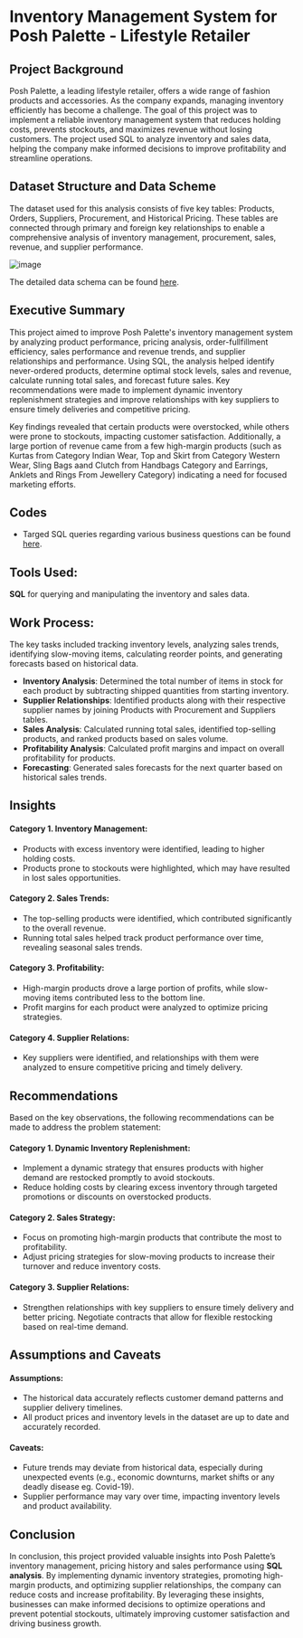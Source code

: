 # Inventory Management System for Posh Palette - Lifestyle Retailer

## Project Background

Posh Palette, a leading lifestyle retailer, offers a wide range of fashion products and accessories. As the company expands, managing inventory efficiently has become a challenge. The goal of this project was to implement a reliable inventory management system that reduces holding costs, prevents stockouts, and maximizes revenue without losing customers. The project used SQL to analyze inventory and sales data, helping the company make informed decisions to improve profitability and streamline operations.


## Dataset Structure and Data Scheme
The dataset used for this analysis consists of five key tables: Products, Orders, Suppliers, Procurement, and Historical Pricing. These tables are connected through primary and foreign key relationships to enable a comprehensive analysis of inventory management, procurement, sales, revenue, and supplier performance.

![image](https://github.com/user-attachments/assets/d0bb7161-e268-4a39-8a01-d5ec76a58757)

The detailed data schema can be found [here](https://github.com/nikitaprasad21/Inventory-Management-System/blob/main/data/data-schema.txt).


## Executive Summary
This project aimed to improve Posh Palette's inventory management system by analyzing product performance, pricing analysis, order-fullfillment efficiency, sales performance and revenue trends, and supplier relationships and performance. Using SQL, the analysis helped identify never-ordered products, determine optimal stock levels, sales and revenue, calculate running total sales, and forecast future sales. Key recommendations were made to implement dynamic inventory replenishment strategies and improve relationships with key suppliers to ensure timely deliveries and competitive pricing.

Key findings revealed that certain products were overstocked, while others were prone to stockouts, impacting customer satisfaction. Additionally, a large portion of revenue came from a few high-margin products (such as Kurtas from Category Indian Wear, Top and Skirt from Category Western Wear, Sling Bags aand Clutch from Handbags Category and Earrings, Anklets and Rings From Jewellery Category) indicating a need for focused marketing efforts.

## Codes
* Targed SQL queries regarding various business questions can be found [here](https://github.com/nikitaprasad21/Inventory-Management-System/blob/main/sql-analysis/Inventory-Management-Analysis.sql).

## Tools Used: 
**SQL** for querying and manipulating the inventory and sales data.

## Work Process:
 The key tasks included tracking inventory levels, analyzing sales trends, identifying slow-moving items, calculating reorder points, and generating forecasts based on historical data.

* **Inventory Analysis**: Determined the total number of items in stock for each product by subtracting shipped quantities from starting inventory.
* **Supplier Relationships**: Identified products along with their respective supplier names by joining Products with Procurement and Suppliers tables.
* **Sales Analysis**: Calculated running total sales, identified top-selling products, and ranked products based on sales volume.
* **Profitability Analysis**: Calculated profit margins and impact on overall profitability for products.
* **Forecasting**: Generated sales forecasts for the next quarter based on historical sales trends.

## Insights
#### Category 1. Inventory Management:

   * Products with excess inventory were identified, leading to higher holding costs.
   * Products prone to stockouts were highlighted, which may have resulted in lost sales opportunities.
#### Category 2. Sales Trends:

   * The top-selling products were identified, which contributed significantly to the overall revenue.
   * Running total sales helped track product performance over time, revealing seasonal sales trends.
#### Category 3. Profitability:

   * High-margin products drove a large portion of profits, while slow-moving items contributed less to the bottom line.
   * Profit margins for each product were analyzed to optimize pricing strategies.
#### Category 4. Supplier Relations:

   * Key suppliers were identified, and relationships with them were analyzed to ensure competitive pricing and timely delivery.

## Recommendations
Based on the key observations, the following recommendations can be made to address the problem statement:


#### Category 1. Dynamic Inventory Replenishment:

   * Implement a dynamic strategy that ensures products with higher demand are restocked promptly to avoid stockouts.
   * Reduce holding costs by clearing excess inventory through targeted promotions or discounts on overstocked products.


#### Category 2. Sales Strategy:

   * Focus on promoting high-margin products that contribute the most to profitability.
   * Adjust pricing strategies for slow-moving products to increase their turnover and reduce inventory costs.

#### Category 3. Supplier Relations:

   * Strengthen relationships with key suppliers to ensure timely delivery and better pricing. Negotiate contracts that allow for flexible restocking based on real-time demand.
## Assumptions and Caveats
#### Assumptions:

   * The historical data accurately reflects customer demand patterns and supplier delivery timelines.
   * All product prices and inventory levels in the dataset are up to date and accurately recorded.
#### Caveats:

   * Future trends may deviate from historical data, especially during unexpected events (e.g., economic downturns, market shifts or any deadly disease eg. Covid-19).
   * Supplier performance may vary over time, impacting inventory levels and product availability.

## Conclusion
In conclusion, this project provided valuable insights into Posh Palette’s inventory management, pricing history and sales performance using **SQL analysis**. By implementing dynamic inventory strategies, promoting high-margin products, and optimizing supplier relationships, the company can reduce costs and increase profitability. By leveraging these insights, businesses can make informed decisions to optimize  operations and prevent potential stockouts, ultimately improving customer satisfaction and driving business growth.
